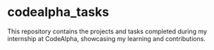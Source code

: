 # codealpha_tasks
This repository contains the projects and tasks completed during my internship at CodeAlpha, showcasing my learning and contributions.
